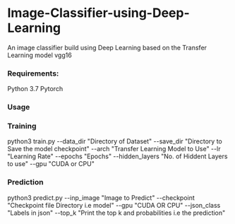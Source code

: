# Image-Classifier-using-Deep-Learning
An image classifier build using Deep Learning based on the Transfer Learning model vgg16

### Requirements:
Python 3.7
Pytorch

### Usage

### Training
python3 train.py
--data_dir       "Directory of Dataset"
--save_dir       "Directory to Save the model checkpoint"
--arch           "Transfer Learning Model to Use"
--lr             "Learning Rate"
--epochs         "Epochs"
--hidden_layers  "No. of Hiddent Layers to use"
--gpu            "CUDA or CPU"

### Prediction
python3 predict.py
--inp_image     "Image to Predict"
--checkpoint    "Checkpoint file Directory i.e model"
--gpu           "CUDA OR CPU"
--json_class    "Labels in json"
--top_k         "Print the top k and probabilities i.e the prediction"
